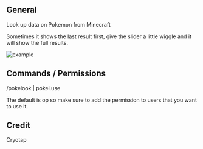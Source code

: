 ## General
Look up data on Pokemon from Minecraft

Sometimes it shows the last result first, give the slider a little wiggle and it will show the full results.

![example](https://i.imgur.com/57c46Ob.png)

## Commands / Permissions
/pokelook | pokel.use

The default is op so make sure to add the permission to users that you want to use it.

## Credit
Cryotap
